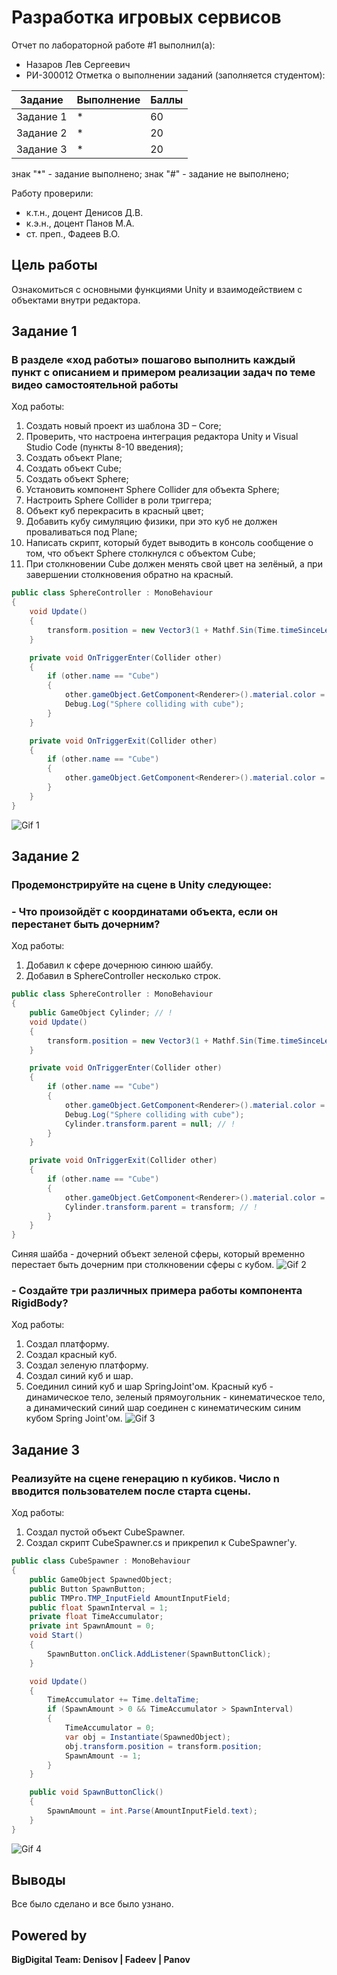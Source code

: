 # Разработка игровых сервисов
Отчет по лабораторной работе #1 выполнил(а):
- Назаров Лев Сергеевич
- РИ-300012
Отметка о выполнении заданий (заполняется студентом):

| Задание | Выполнение | Баллы |
| ------ | ------ | ------ |
| Задание 1 | * | 60 |
| Задание 2 | * | 20 |
| Задание 3 | * | 20 |

знак "*" - задание выполнено; знак "#" - задание не выполнено;

Работу проверили:
- к.т.н., доцент Денисов Д.В.
- к.э.н., доцент Панов М.А.
- ст. преп., Фадеев В.О.

## Цель работы
Ознакомиться с основными функциями Unity и взаимодействием с объектами внутри редактора.

## Задание 1
### В разделе «ход работы» пошагово выполнить каждый пункт с описанием и примером реализации задач по теме видео самостоятельной работы
Ход работы:
1)	Создать новый проект из шаблона 3D – Core;
2)	Проверить, что настроена интеграция редактора Unity и Visual Studio Code (пункты 8-10 введения);
3)	Создать объект Plane;
4)	Создать объект Cube;
5)	Создать объект Sphere;
6)	Установить компонент Sphere Collider для объекта Sphere;
7)	Настроить Sphere Collider в роли триггера;
8)	Объект куб перекрасить в красный цвет;
9)	Добавить кубу симуляцию физики, при это куб не должен проваливаться под Plane;
10) Написать скрипт, который будет выводить в консоль сообщение о том, что объект Sphere столкнулся с объектом Cube;
11) При столкновении Cube должен менять свой цвет на зелёный, а при завершении столкновения обратно на красный.
```cs
public class SphereController : MonoBehaviour
{
    void Update()
    {
        transform.position = new Vector3(1 + Mathf.Sin(Time.timeSinceLevelLoad) * 2, 1);
    }

    private void OnTriggerEnter(Collider other)
    {
        if (other.name == "Cube")
        {
            other.gameObject.GetComponent<Renderer>().material.color = Color.green;
            Debug.Log("Sphere colliding with cube");
        }
    }

    private void OnTriggerExit(Collider other)
    {
        if (other.name == "Cube")
        {
            other.gameObject.GetComponent<Renderer>().material.color = Color.red;
        }
    }
}
```
![Gif 1](Gifs/1.gif)
## Задание 2
### Продемонстрируйте на сцене в Unity следующее:
### - Что произойдёт с координатами объекта, если он перестанет быть дочерним?
Ход работы:
1. Добавил к сфере дочернюю синюю шайбу.
2. Добавил в SphereController несколько строк.
```cs
public class SphereController : MonoBehaviour
{
    public GameObject Cylinder; // !
    void Update()
    {
        transform.position = new Vector3(1 + Mathf.Sin(Time.timeSinceLevelLoad) * 2, 1);
    }

    private void OnTriggerEnter(Collider other)
    {
        if (other.name == "Cube")
        {
            other.gameObject.GetComponent<Renderer>().material.color = Color.green;
            Debug.Log("Sphere colliding with cube");
            Cylinder.transform.parent = null; // !
        }
    }

    private void OnTriggerExit(Collider other)
    {
        if (other.name == "Cube")
        {
            other.gameObject.GetComponent<Renderer>().material.color = Color.red;
            Cylinder.transform.parent = transform; // !
        }
    }
}
```
Синяя шайба - дочерний объект зеленой сферы, который временно перестает быть дочерним при столкновении сферы с кубом.
![Gif 2](Gifs/2.gif)
### - Создайте три различных примера работы компонента RigidBody?
Ход работы:
1. Создал платформу.
2. Создал красный куб.
3. Создал зеленую платформу.
4. Создал синий куб и шар. 
5. Соединил синий куб и шар SpringJoint'ом.
Красный куб - динамическое тело, зеленый прямоугольник - кинематическое тело, а динамический синий шар соединен с кинематическим синим кубом Spring Joint'ом.
![Gif 3](Gifs/3.gif)
## Задание 3
### Реализуйте на сцене генерацию n кубиков. Число n вводится пользователем после старта сцены.
Ход работы:
1. Создал пустой объект CubeSpawner.
2. Создал скрипт CubeSpawner.cs и прикрепил к CubeSpawner'у. 
```cs
public class CubeSpawner : MonoBehaviour
{
    public GameObject SpawnedObject;
    public Button SpawnButton;
    public TMPro.TMP_InputField AmountInputField;
    public float SpawnInterval = 1;
    private float TimeAccumulator;
    private int SpawnAmount = 0;
    void Start()
    {
        SpawnButton.onClick.AddListener(SpawnButtonClick);
    }

    void Update()
    {
        TimeAccumulator += Time.deltaTime;
        if (SpawnAmount > 0 && TimeAccumulator > SpawnInterval)
        {
            TimeAccumulator = 0;
            var obj = Instantiate(SpawnedObject);
            obj.transform.position = transform.position;
            SpawnAmount -= 1;
        }
    }

    public void SpawnButtonClick()
    {
        SpawnAmount = int.Parse(AmountInputField.text);
    }
}
```
![Gif 4](Gifs/4.gif)
## Выводы
Все было сделано и все было узнано.

## Powered by

**BigDigital Team: Denisov | Fadeev | Panov**
